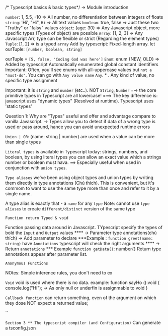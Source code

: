 /* Typescript basics & basic types*/
-> Module introduction

`number`: 1, 5.5, -10    => All number, no differentiation between integers of floats
`string`: 'Hi', "Hi", `Hi`  => All text values
`boolean`: true, false => Just these two "Truthy" or "falsy" values
`object`: {age: 30} => Any Javascript object, more specific types (Types of object) are possible
`Array`: [1, 2, 3] => Any Javascript Arr, type can be flexible or strict (Regarding the element types) 
`Tuple`: [1, 2] => is a typed `array` Add by typescript: Fixed-length array.
let ourTuple: `[number, boolean, string]`

ourTuple = `[5, false, 'Coding God was here']`
`Enum`: enum {NEW, OLD} => Added by typescript Automatically enumerated global constant identifiers 
Important: Often, you'll see enums with all-uppercase values but `not a "must-do"`. You can go with `Any value name`
`Any`. * . Any kind of value, no specific type assignment 
  
Important: it is `string` and `number` (etc..). NOT `String`, `Number`
=-> the core primitive types in Typescript are all lowercase!
===> The key difference is: javascript uses "dynamic types" (Resolved at runtime). Typescript uses 'static types' 

Question 1: Why are "Types" useful and offer and advantage compare to vanilla Javascript.
-> Types allow you to detect if data of a wrong type is used or pass around, hance you can avoid unexpected runtime errors

`Union | OR`: (name: string | number) are used when a value can be more than single types

`Literal types` is available in Typescript today: strings, numbers, and boolean, by using literal types you can allow an exact value which a strings number or boolean must hava.
==> Especially useful when used in conjunction with `union types`.

`Type aliases` we've been using object types and union types by writing them directly in type annotations (Chú thích). This is convenient, but it's commom to want to use the same type more than once and refer to it by a single name.

A type alias is exactly that - a `name` for any `type`
Note: cannot use `type aliases` to create `different/distinct` version of the same type

`Function return Typed & void`

Function passing data around in Javascript. TYpescript specify the types of bold the `Input` and `Output` values 
**** -> Parameter type annotations(chú thích) -> Add parameter to declare 
***Example : `function greet(name: string)` have `Annotations` typescript will check the right arguments
**** -> Return `annotations` 
*** Example `function getData()`: number{}  Return type annotations appear after parameter list.

`Anonymous Functions`

NOtes: Simple inference rules, you don't need to ex

`Void` void is used where there is no data. 
example:
function sayHo ():void {
    console.log("Hi"); -> As only null or underfin is assignmable to void
}

`Callback function` can return something, even of the argument on which they dose NOT expect a returned value; 

``

`Section 3 ** The typescript compiler (and Configuration)`
Can generate a tsconfig.json